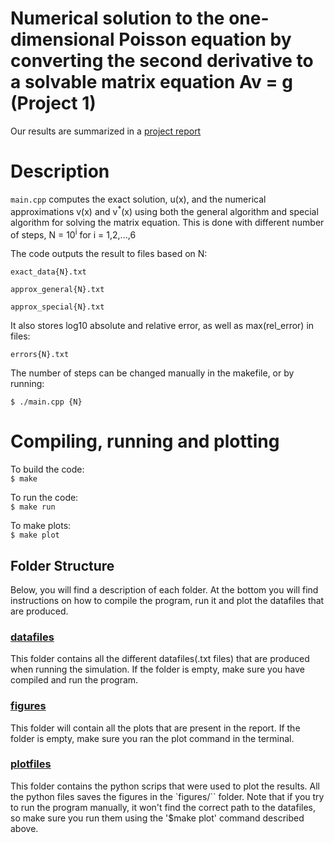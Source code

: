 # Numerical solution to the one-dimensional Poisson equation by converting the second derivative to a solvable matrix equation Av = g (Project 1)

Our results are summarized in a [project report](report_project1.pdf)

# Description

`main.cpp` computes the exact solution, u(x), and the numerical approximations v(x) and v<sup>*</sup>(x) using both the general algorithm and special algorithm for solving the matrix equation.
This is done with different number of steps, N = 10<sup>i</sup> for i = 1,2,...,6

The code outputs the result to files based on N:

  `exact_data{N}.txt`

  `approx_general{N}.txt`

  `approx_special{N}.txt`

It also stores log10 absolute and relative error, as well as max(rel_error) in files:

  `errors{N}.txt`

The number of steps can be changed manually in the makefile, or by running:

`$ ./main.cpp {N}`

# Compiling, running and plotting

To build the code:  
`$ make`

To run the code:  
`$ make run`

To make plots:  
`$ make plot`


## Folder Structure

Below, you will find a description of each folder. At the bottom you will find instructions on how to compile the program, run it and plot the datafiles that are produced.

### [datafiles](datafiles/)
  This folder contains all the different datafiles(.txt files) that are produced when running the simulation. If the folder is empty, make sure you have compiled and run the program.

### [figures](figures/)
  This folder will contain all the plots that are present in the report. If the folder is empty, make sure you ran the plot command in the terminal.

### [plotfiles](plotfiles/)
  This folder contains the python scrips that were used to plot the results. All the python files saves the figures in the `figures/`` folder. Note that if you try to run the program manually, it won't find the correct path to the datafiles, so make sure you run them using the '$make plot' command described above.
